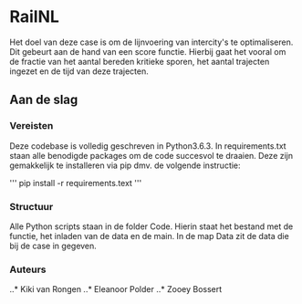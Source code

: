 # RailNL
Het doel van deze case is om de lijnvoering van intercity's te optimaliseren. Dit gebeurt aan de hand van een score functie. Hierbij gaat het vooral om de fractie van het aantal bereden kritieke sporen, het aantal trajecten ingezet en de tijd van deze trajecten.

## Aan de slag

### Vereisten
Deze codebase is volledig geschreven in Python3.6.3. In requirements.txt staan alle benodigde packages om de code succesvol te draaien. Deze zijn gemakkelijk te installeren via pip dmv. de volgende instructie:

'''
pip install -r requirements.text
'''

### Structuur
Alle Python scripts staan in de folder Code. Hierin staat het bestand met de functie, het inladen van de data en de main. In de map Data zit de data die bij de case in gegeven.

### Auteurs
..* Kiki van Rongen
..* Eleanoor Polder
..* Zooey Bossert
